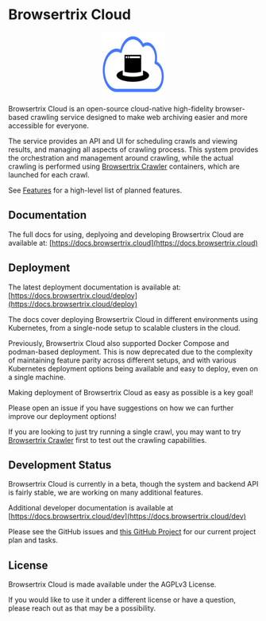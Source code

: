 # Browsertrix Cloud

<p align="center"><img src="/frontend/assets/btrix-cloud.svg" width="128" height="128"></p>

Browsertrix Cloud is an open-source cloud-native high-fidelity browser-based crawling service designed
to make web archiving easier and more accessible for everyone.

The service provides an API and UI for scheduling crawls and viewing results,
and managing all aspects of crawling process. This system provides the orchestration and management around crawling,
while the actual crawling is performed using
[Browsertrix Crawler](https://github.com/webrecorder/browsertrix-crawler) containers, which are launched for each crawl.

See [Features](https://browsertrix.cloud/features) for a high-level list of planned features.

## Documentation

The full docs for using, deplyoing and developing Browsertrix Cloud are available at: [https://docs.browsertrix.cloud](https://docs.browsertrix.cloud)

## Deployment 

The latest deployment documentation is available at: [https://docs.browsertrix.cloud/deploy](https://docs.browsertrix.cloud/deploy)

The docs cover deploying Browsertrix Cloud in different environments using Kubernetes, from a single-node setup to scalable clusters in the cloud.

Previously, Browsertrix Cloud also supported Docker Compose and podman-based deployment. This is now deprecated due to the complexity
of maintaining feature parity across different setups, and with various Kubernetes deployment options being available and easy to deploy, even on a single machine.

Making deployment of Browsertrix Cloud as easy as possible is a key goal!

Please open an issue if you have suggestions on how we can further improve our deployment options!

If you are looking to just try running a single crawl, you may want to try [Browsertrix Crawler](https://github.com/webrecorder/browsertrix-crawler) first to test out the crawling capabilities.

## Development Status

Browsertrix Cloud is currently in a beta, though the system and backend API is fairly stable, we are working on many additional features.

Additional developer documentation is available at [https://docs.browsertrix.cloud/dev](https://docs.browsertrix.cloud/dev)

Please see the GitHub issues and [this GitHub Project](https://github.com/orgs/webrecorder/projects/9) for our current project plan and tasks.


## License

Browsertrix Cloud is made available under the AGPLv3 License.

If you would like to use it under a different license or have a question, please reach out as that may be a possibility.
